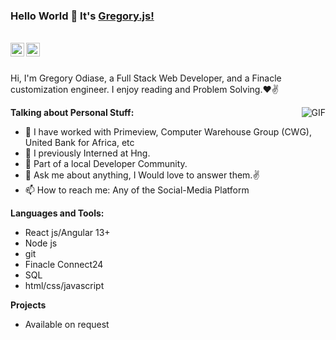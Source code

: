 ### Hello World 👋 It's [Gregory.js!](https://gregcodes.netlify.app/)

<br/>


<a href="https://twitter.comhttps://twitter.com/Greg_lacinto20">
<img align="left" alt="Gregory Odiase | Twitter" width="22px" src="https://cdn.jsdelivr.net/npm/simple-icons@v3/icons/twitter.svg" />
</a>
<a href="www.linkedin.com/in/dev-gregory-odiase/">
<img align="left" alt="Saket Prag" width="22px" src="https://cdn.jsdelivr.net/npm/simple-icons@v3/icons/linkedin.svg" />
</a>

<br />

<br />

Hi, I'm Gregory Odiase, a Full Stack Web Developer, and a Finacle customization engineer. I enjoy reading and Problem Solving.❤✌


<img align="right" alt="GIF" src="https://media.giphy.com/media/USV0ym3bVWQJJmNu3N/giphy.gif" />


**Talking about Personal Stuff:**

- 🔭 I have worked with Primeview, Computer Warehouse Group (CWG), United Bank for Africa, etc
- 🔭 I previously Interned at Hng.
- 👯 Part of a local Developer Community.
- 💬 Ask me about anything, I Would love to answer them.✌
- 📫 How to reach me: Any of the Social-Media Platform 



**Languages and Tools:**

- React js/Angular 13+
- Node js
- git
- Finacle Connect24
- SQL
- html/css/javascript

**Projects**
- Available on request




